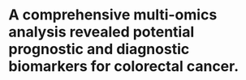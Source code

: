 # A comprehensive multi-omics analysis revealed potential prognostic and diagnostic biomarkers for colorectal cancer.
